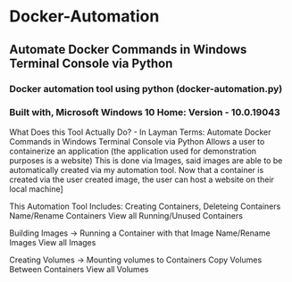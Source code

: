# Docker-Automation
## Automate Docker Commands in Windows Terminal Console via Python

### Docker automation tool using python (docker-automation.py)
### Built with, Microsoft Windows 10 Home: Version - 10.0.19043

  What Does this Tool Actually Do? - In Layman Terms:
  Automate Docker Commands in Windows Terminal Console via Python
Allows a user to containerize an application (the application used for demonstration purposes is a website)
This is done via Images, said images are able to be automatically created via my automation tool.
Now that a container is created via the user created image, the user can host a website on their local machine]

This Automation Tool Includes:
Creating Containers, Deleteing Containers
Name/Rename Containers
View all Running/Unused Containers

Building Images -> Running a Container with that Image
Name/Rename Images
View all Images

Creating Volumes -> Mounting volumes to Containers
Copy Volumes Between Containers
View all Volumes
